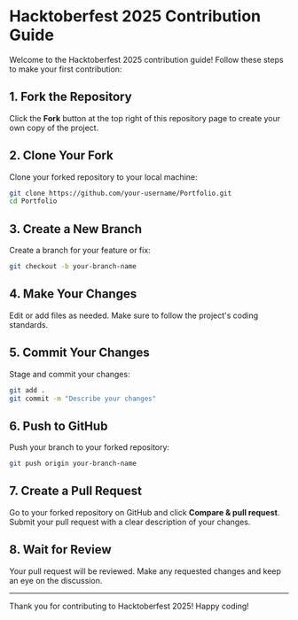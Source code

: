 # Hacktoberfest 2025 Contribution Guide

Welcome to the Hacktoberfest 2025 contribution guide! Follow these steps to make your first contribution:

## 1. Fork the Repository

Click the **Fork** button at the top right of this repository page to create your own copy of the project.

## 2. Clone Your Fork

Clone your forked repository to your local machine:

```sh
git clone https://github.com/your-username/Portfolio.git
cd Portfolio
```

## 3. Create a New Branch

Create a branch for your feature or fix:

```sh
git checkout -b your-branch-name
```

## 4. Make Your Changes

Edit or add files as needed. Make sure to follow the project's coding standards.

## 5. Commit Your Changes

Stage and commit your changes:

```sh
git add .
git commit -m "Describe your changes"
```

## 6. Push to GitHub

Push your branch to your forked repository:

```sh
git push origin your-branch-name
```

## 7. Create a Pull Request

Go to your forked repository on GitHub and click **Compare & pull request**. Submit your pull request with a clear description of your changes.

## 8. Wait for Review

Your pull request will be reviewed. Make any requested changes and keep an eye on the discussion.

---

Thank you for contributing to Hacktoberfest 2025! Happy coding!
